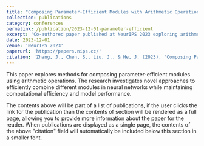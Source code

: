 ```yaml
---
title: "Composing Parameter-Efficient Modules with Arithmetic Operations"
collection: publications
category: conferences
permalink: /publication/2023-12-01-parameter-efficient
excerpt: 'Co-authored paper published at NeurIPS 2023 exploring arithmetic operations for composing parameter-efficient modules.'
date: 2023-12-01
venue: 'NeurIPS 2023'
paperurl: 'https://papers.nips.cc/'
citation: 'Zhang, J., Chen, S., Liu, J., & He, J. (2023). "Composing Parameter-Efficient Modules with Arithmetic Operations." <i>Advances in Neural Information Processing Systems (NeurIPS)</i>.'
---
```


This paper explores methods for composing parameter-efficient modules using arithmetic operations. The research investigates novel approaches to efficiently combine different modules in neural networks while maintaining computational efficiency and model performance.

The contents above will be part of a list of publications, if the user clicks the link for the publication than the contents of section will be rendered as a full page, allowing you to provide more information about the paper for the reader. When publications are displayed as a single page, the contents of the above "citation" field will automatically be included below this section in a smaller font.